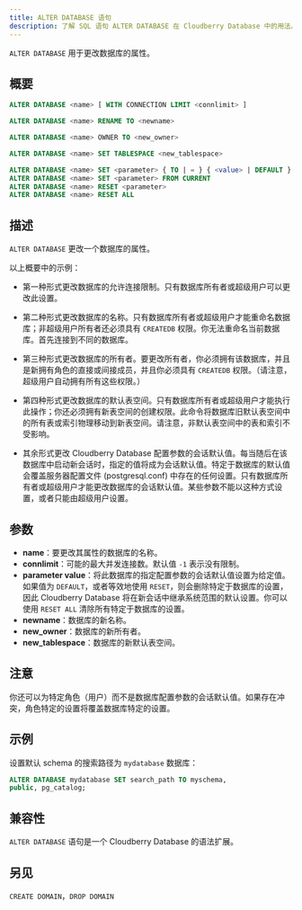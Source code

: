 ```yaml
---
title: ALTER DATABASE 语句
description: 了解 SQL 语句 ALTER DATABASE 在 Cloudberry Database 中的用法。
---
```


`ALTER DATABASE` 用于更改数据库的属性。

## 概要

```sql
ALTER DATABASE <name> [ WITH CONNECTION LIMIT <connlimit> ]

ALTER DATABASE <name> RENAME TO <newname>

ALTER DATABASE <name> OWNER TO <new_owner>

ALTER DATABASE <name> SET TABLESPACE <new_tablespace>

ALTER DATABASE <name> SET <parameter> { TO | = } { <value> | DEFAULT }
ALTER DATABASE <name> SET <parameter> FROM CURRENT
ALTER DATABASE <name> RESET <parameter>
ALTER DATABASE <name> RESET ALL
```

## 描述

`ALTER DATABASE` 更改一个数据库的属性。

以上概要中的示例：

- 第一种形式更改数据库的允许连接限制。只有数据库所有者或超级用户可以更改此设置。

- 第二种形式更改数据库的名称。只有数据库所有者或超级用户才能重命名数据库；非超级用户所有者还必须具有 `CREATEDB` 权限。你无法重命名当前数据库。首先连接到不同的数据库。

- 第三种形式更改数据库的所有者。要更改所有者，你必须拥有该数据库，并且是新拥有角色的直接或间接成员，并且你必须具有 `CREATEDB` 权限。（请注意，超级用户自动拥有所有这些权限。）

- 第四种形式更改数据库的默认表空间。只有数据库所有者或超级用户才能执行此操作；你还必须拥有新表空间的创建权限。此命令将数据库旧默认表空间中的所有表或索引物理移动到新表空间。请注意，非默认表空间中的表和索引不受影响。

- 其余形式更改 Cloudberry Database 配置参数的会话默认值。每当随后在该数据库中启动新会话时，指定的值将成为会话默认值。特定于数据库的默认值会覆盖服务器配置文件 (postgresql.conf) 中存在的任何设置。只有数据库所有者或超级用户才能更改数据库的会话默认值。某些参数不能以这种方式设置，或者只能由超级用户设置。

## 参数

- **name**：要更改其属性的数据库的名称。
- **connlimit**：可能的最大并发连接数。默认值 `-1` 表示没有限制。
- **parameter value**：将此数据库的指定配置参数的会话默认值设置为给定值。如果值为 `DEFAULT`，或者等效地使用 `RESET`，则会删除特定于数据库的设置，因此 Cloudberry Database 将在新会话中继承系统范围的默认设置。你可以使用 `RESET ALL` 清除所有特定于数据库的设置。
- **newname**：数据库的新名称。
- **new_owner**：数据库的新所有者。
- **new_tablespace**：数据库的新默认表空间。

## 注意

你还可以为特定角色（用户）而不是数据库配置参数的会话默认值。如果存在冲突，角色特定的设置将覆盖数据库特定的设置。

## 示例

设置默认 schema 的搜索路径为 `mydatabase` 数据库：

```sql
ALTER DATABASE mydatabase SET search_path TO myschema, 
public, pg_catalog;
```

## 兼容性

`ALTER DATABASE` 语句是一个 Cloudberry Database 的语法扩展。

## 另见

`CREATE DOMAIN`，`DROP DOMAIN`
